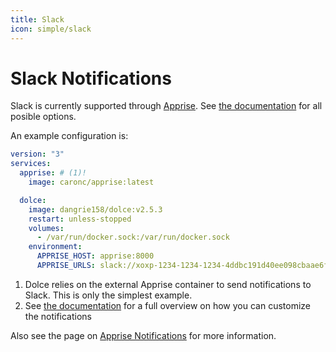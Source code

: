 ```yaml
---
title: Slack
icon: simple/slack
---
```


# Slack Notifications

Slack is currently supported through [Apprise](./apprise.md). See
[the documentation](https://github.com/caronc/apprise/wiki/Notify_slack) for all posible options.

An example configuration is:

```yaml
version: "3"
services:
  apprise: # (1)!
    image: caronc/apprise:latest

  dolce:
    image: dangrie158/dolce:v2.5.3
    restart: unless-stopped
    volumes:
      - /var/run/docker.sock:/var/run/docker.sock
    environment:
      APPRISE_HOST: apprise:8000
      APPRISE_URLS: slack://xoxp-1234-1234-1234-4ddbc191d40ee098cbaae6f3523ada2d # (2)!
```

1. Dolce relies on the external Apprise container to send notifications to Slack. This is only the simplest example.
2. See [the documentation](https://github.com/caronc/apprise/wiki/Notify_slack) for a full overview on how you can
   customize the notifications

Also see the page on [Apprise Notifications](./apprise.md) for more information.
